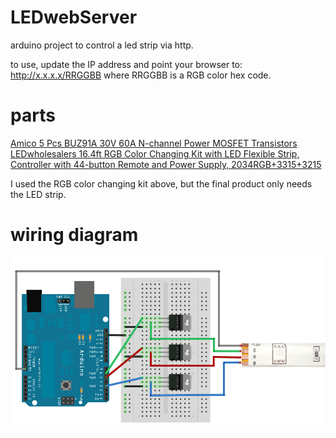 LEDwebServer
============

arduino project to control a led strip via http.

to use, update the IP address and point your browser to: http://x.x.x.x/RRGGBB
where RRGGBB is a RGB color hex code.

parts
=====

[Amico 5 Pcs BUZ91A 30V 60A N-channel Power MOSFET Transistors](http://www.amazon.com/gp/product/B0087YK0CO)
[LEDwholesalers 16.4ft RGB Color Changing Kit with LED Flexible Strip, Controller with 44-button Remote and Power Supply, 2034RGB+3315+3215](http://www.amazon.com/gp/product/B0040FJ27S)

I used the RGB color changing kit above, but the final product only needs the LED strip.

wiring diagram
==============

![diagram](ledstripfet.gif)
